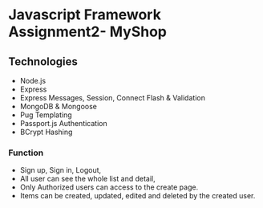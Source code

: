 # Javascript Framework Assignment2- MyShop

## Technologies
* Node.js
* Express
* Express Messages, Session, Connect Flash & Validation
* MongoDB & Mongoose
* Pug Templating
* Passport.js Authentication
* BCrypt Hashing

### Function
* Sign up, Sign in, Logout,
* All user can see the whole list and detail,
* Only Authorized users can access to the create page.
* Items can be created, updated, edited and deleted by the created user.

